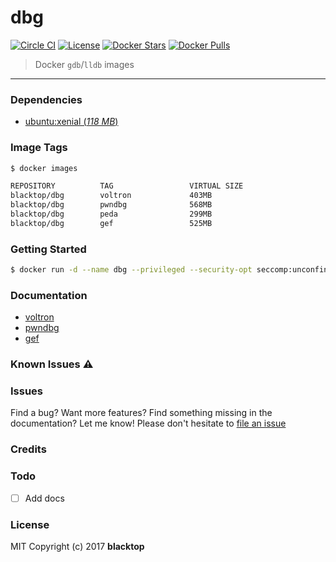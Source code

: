 dbg
===

[![Circle CI](https://circleci.com/gh/blacktop/dbg.png?style=shield)](https://circleci.com/gh/blacktop/dbg)
[![License](http://img.shields.io/:license-mit-blue.svg)](http://doge.mit-license.org)
[![Docker Stars](https://img.shields.io/docker/stars/blacktop/dbg.svg)](https://store.docker.com/community/images/blacktop/dbg)
[![Docker Pulls](https://img.shields.io/docker/pulls/blacktop/dbg.svg)](https://store.docker.com/community/images/blacktop/dbg)

> Docker `gdb`/`lldb` images
___

### Dependencies

-	[ubuntu:xenial (*118 MB*\)](https://hub.docker.com/_/ubuntu/)

### Image Tags

```bash
$ docker images

REPOSITORY          TAG                 VIRTUAL SIZE
blacktop/dbg        voltron             403MB
blacktop/dbg        pwndbg              568MB
blacktop/dbg        peda                299MB
blacktop/dbg        gef                 525MB
```

### Getting Started

```bash
$ docker run -d --name dbg --privileged --security-opt seccomp:unconfined blacktop/dbg
```

### Documentation

-	[voltron](docs/voltron.md)
-	[pwndbg](docs/pwndbg.md)
-	[gef](docs/gef.md)

### Known Issues :warning:

### Issues

Find a bug? Want more features? Find something missing in the documentation? Let me know! Please don't hesitate to [file an issue](https://github.com/blacktop/dbg/issues/new)

### Credits

### Todo

-	[ ] Add docs

### License

MIT Copyright (c) 2017 **blacktop**
